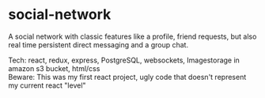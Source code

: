 # social-network
A social network with classic features like a profile, friend requests, but also real time persistent direct messaging and a group chat. 

Tech: react, redux, express, PostgreSQL, websockets, Imagestorage in amazon s3 bucket, html/css
<br>Beware: This was my first react project, ugly code that doesn't represent my current react "level"
